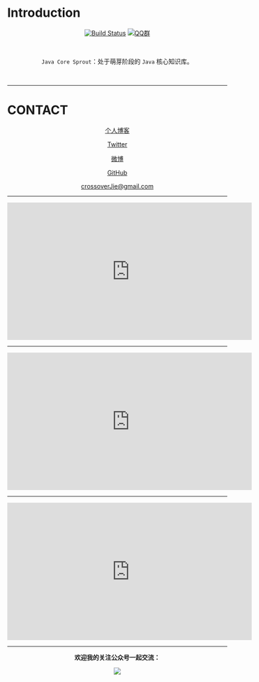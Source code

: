 # Introduction

<div align="center">  


[![Build Status](https://travis-ci.org/crossoverJie/JCSprout.svg?branch=master)](https://travis-ci.org/crossoverJie/JCSprout)
[![QQ群](https://img.shields.io/badge/QQ%E7%BE%A4-787381170-yellowgreen.svg)](https://jq.qq.com/?_wv=1027&k=5HPYvQk)

[qq0groupsvg]: https://img.shields.io/badge/QQ%E7%BE%A4-787381170-yellowgreen.svg
[qq0group]: https://jq.qq.com/?_wv=1027&k=5HPYvQk


<br>


`Java Core Sprout`：处于萌芽阶段的 `Java` 核心知识库。

<br/>

</div>


----------


# CONTACT

<div align="center">

[个人博客](https://crossoverjie.top)

[Twitter](https://twitter.com/crossoverJie)

[微博](http://weibo.com/crossoverJie "微博")

[GitHub](https://github.com/crossoverJie "github")

[crossoverJie@gmail.com](mailto:crossoverjie@gmail.com)


---

<iframe width="560" height="315" src="https://www.youtube.com/embed/MAshLFlBRLU" frameborder="0" allowfullscreen></iframe>


---
<iframe width="560" height="315" src="https://www.youtube.com/embed/HhDEQSb2nAY" frameborder="0" allowfullscreen></iframe>

---

<iframe width="560" height="315" src="https://www.youtube.com/embed/Zk6Psbxhvtc" frameborder="0" allowfullscreen></iframe>

---


**欢迎我的关注公众号一起交流：**

![](https://crossoverjie.top/uploads/weixinfooter1.jpg)

</div>



